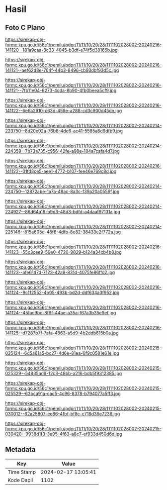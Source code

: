 # Hasil

## Foto C Plano

https://sirekap-obj-formc.kpu.go.id/56c1/pemilu/pdpr/11/11/10/20/28/1111102028002-20240216-141120--181a9caa-8c33-4045-b3df-e74f5d38165b.jpg

https://sirekap-obj-formc.kpu.go.id/56c1/pemilu/pdpr/11/11/10/20/28/1111102028002-20240216-141121--aef62d8e-764f-44b3-8496-cb93dbf93d5c.jpg

https://sirekap-obj-formc.kpu.go.id/56c1/pemilu/pdpr/11/11/10/20/28/1111102028002-20240216-141121--7fb11e04-6273-4cda-8b90-4fb0beea5cf9.jpg

https://sirekap-obj-formc.kpu.go.id/56c1/pemilu/pdpr/11/11/10/20/28/1111102028002-20240216-141122--6e6a2910-c63d-459e-a288-cd3c900d45de.jpg

https://sirekap-obj-formc.kpu.go.id/56c1/pemilu/pdpr/11/11/10/20/28/1111102028002-20240214-223750--8d20e02a-76b6-4de6-ac41-5585a6d9dfb9.jpg

https://sirekap-obj-formc.kpu.go.id/56c1/pemilu/pdpr/11/11/10/20/28/1111102028002-20240214-224359--7b73a735-c956-42fe-a98e-184a7cafa4d7.jpg

https://sirekap-obj-formc.kpu.go.id/56c1/pemilu/pdpr/11/11/10/20/28/1111102028002-20240216-141122--01fd8ce5-aee1-4772-b107-fee46e769c8d.jpg

https://sirekap-obj-formc.kpu.go.id/56c1/pemilu/pdpr/11/11/10/20/28/1111102028002-20240214-224750--12872abe-1a7a-48ac-8a3c-f39a20a0559f.jpg

https://sirekap-obj-formc.kpu.go.id/56c1/pemilu/pdpr/11/11/10/20/28/1111102028002-20240214-224927--86d64a18-b9d3-48d3-bdfd-a4daaf97131a.jpg

https://sirekap-obj-formc.kpu.go.id/56c1/pemilu/pdpr/11/11/10/20/28/1111102028002-20240214-225146--815a605d-48f6-4dfb-8e82-38433e2f772a.jpg

https://sirekap-obj-formc.kpu.go.id/56c1/pemilu/pdpr/11/11/10/20/28/1111102028002-20240216-141123--55c3cee9-59e0-4720-9829-b124a34cb4b8.jpg

https://sirekap-obj-formc.kpu.go.id/56c1/pemilu/pdpr/11/11/10/20/28/1111102028002-20240216-141123--afe6147d-7123-42a9-831d-4075fe86ffd2.jpg

https://sirekap-obj-formc.kpu.go.id/56c1/pemilu/pdpr/11/11/10/20/28/1111102028002-20240216-141124--9c112552-4b05-493b-bd2d-ddf634a3f952.jpg

https://sirekap-obj-formc.kpu.go.id/56c1/pemilu/pdpr/11/11/10/20/28/1111102028002-20240216-141124--45fac9bc-8f9f-44ae-a35a-f67a3b35e9ef.jpg

https://sirekap-obj-formc.kpu.go.id/56c1/pemilu/pdpr/11/11/10/20/28/1111102028002-20240216-141125--d7287b7f-7afa-4863-a5d9-4b2ddb615b0a.jpg

https://sirekap-obj-formc.kpu.go.id/56c1/pemilu/pdpr/11/11/10/20/28/1111102028002-20240215-025124--6d5a61a5-bc27-4d6e-81ea-6f9c0581e61e.jpg

https://sirekap-obj-formc.kpu.go.id/56c1/pemilu/pdpr/11/11/10/20/28/1111102028002-20240215-025329--54935ad9-12c3-48bb-a216-bdb5f9312385.jpg

https://sirekap-obj-formc.kpu.go.id/56c1/pemilu/pdpr/11/11/10/20/28/1111102028002-20240215-025529--63bca91a-cac5-4c96-8378-b794077a5ff3.jpg

https://sirekap-obj-formc.kpu.go.id/56c1/pemilu/pdpr/11/11/10/20/28/1111102028002-20240215-030012--62a25807-ee86-4fbf-bf8c-c718d36e7236.jpg

https://sirekap-obj-formc.kpu.go.id/56c1/pemilu/pdpr/11/11/10/20/28/1111102028002-20240215-030420--9938d1f3-3e95-4f63-a8c7-ef933d450d6d.jpg


## Metadata

| Key        | Value               |
| ---------- | ------------------- |
| Time Stamp | 2024-02-17 13:05:41 |
| Kode Dapil | 1102                |



